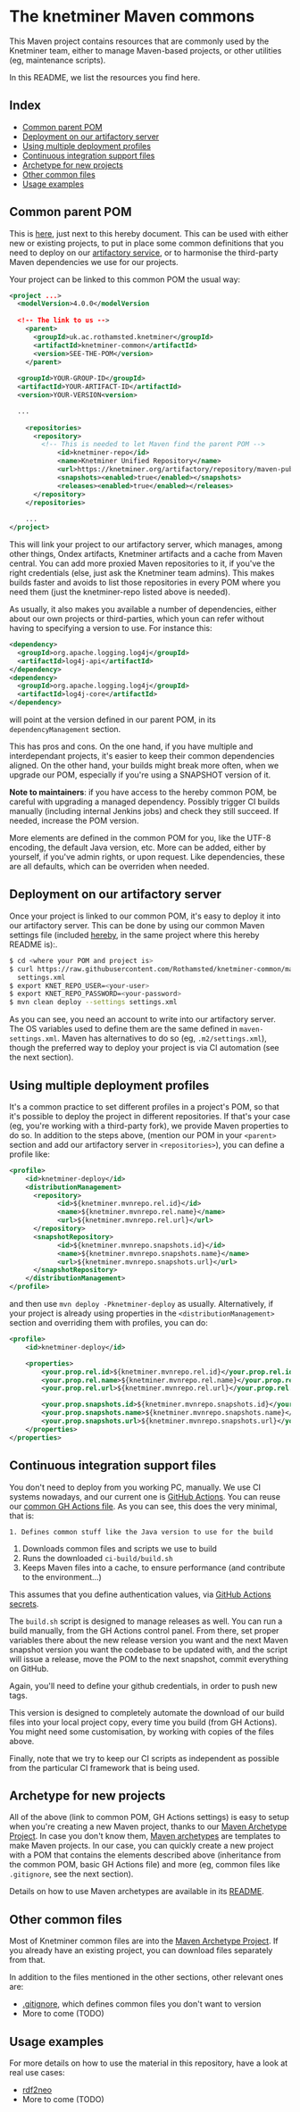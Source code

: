 # The knetminer Maven commons

This Maven project contains resources that are commonly used by the Knetminer team, either to 
manage Maven-based projects, or other utilities (eg, maintenance scripts).

In this README, we list the resources you find here.


## Index

  * [Common parent POM](#common-parent-pom)
  * [Deployment on our artifactory server](#deployment-on-our-artifactory-server)
  * [Using multiple deployment profiles](#using-multiple-deployment-profiles)
  * [Continuous integration support files](#continuous-integration-support-files)
  * [Archetype for new projects](#archetype-for-new-projects)
  * [Other common files](#other-common-files)
  * [Usage examples](#usage-examples)

    
## Common parent POM

This is [here](pom.xml), just next to this hereby document. This can be used with either new or existing projects,
to put in place some common definitions that you need to deploy on our [artifactory service][10], or to harmonise the
third-party Maven dependencies we use for our projects.

[10]: https://knetminer.org/artifactory/


Your project can be linked to this common POM the usual way:


```xml
<project ...>
  <modelVersion>4.0.0</modelVersion
  
  <!-- The link to us -->
	<parent>
	  <groupId>uk.ac.rothamsted.knetminer</groupId>
	  <artifactId>knetminer-common</artifactId>
	  <version>SEE-THE-POM</version>
	</parent>  
  
  <groupId>YOUR-GROUP-ID</groupId>
  <artifactId>YOUR-ARTIFACT-ID</artifactId>
  <version>YOUR-VERSION<version>

  ...
  
	<repositories>
	  <repository>
	  	<!-- This is needed to let Maven find the parent POM -->
			<id>knetminer-repo</id>
			<name>Knetminer Unified Repository</name>
			<url>https://knetminer.org/artifactory/repository/maven-public</url>
			<snapshots><enabled>true</enabled></snapshots>
			<releases><enabled>true</enabled></releases>
	  </repository>
	</repositories>	
	
	...
</project>
```

This will link your project to our artifactory server, which manages, among other things, Ondex artifacts, Knetminer
artifacts and a cache from Maven central. You can add more proxied Maven repositories to it, if you've the right 
credentials (else, just ask the Knetminer team admins). This makes builds faster and avoids to list those repositories 
in every POM where you need them (just the knetminer-repo listed above is needed).

As usually, it also makes you available a number of dependencies, either about our own projects or third-parties, which
youn can refer without having to specifying a version to use. For instance this:

```xml
<dependency>
  <groupId>org.apache.logging.log4j</groupId>
  <artifactId>log4j-api</artifactId>
</dependency>
<dependency>
  <groupId>org.apache.logging.log4j</groupId>
  <artifactId>log4j-core</artifactId>
</dependency>
```  

will point at the version defined in our parent POM, in its `dependencyManagement` section.  

This has pros and cons. On the one hand, if you have multiple and interdependant projects, it's easier to keep  their 
common dependencies aligned. On the other hand, your builds might break more often, when we upgrade our POM, especially
if you're using a SNAPSHOT version of it.

**Note to maintainers**: if you have access to the hereby common POM, be careful with upgrading a managed dependency.
Possibly trigger CI builds manually (including internal Jenkins jobs) and check they still succeed. If needed, 
increase the POM version.

More elements are defined in the common POM for you, like the UTF-8 encoding, the default Java version, etc. 
More can be added, either by yourself, if you've admin rights, or upon request. Like dependencies, these are all defaults,
which can be overriden when needed.


## Deployment on our artifactory server

Once your project is linked to our common POM, it's easy to deploy it into our artifactory server.
This can be done by using our common Maven settings file (included [hereby][20], in the same project 
where this hereby README is):.

```bash
$ cd <where your POM and project is>
$ curl https://raw.githubusercontent.com/Rothamsted/knetminer-common/master/ci-build/maven-settings.xml \
  settings.xml
$ export KNET_REPO_USER=<your-user>
$ export KNET_REPO_PASSWORD=<your-password>
$ mvn clean deploy --settings settings.xml
```

As you can see, you need an account to write into our artifactory server. The OS variables used to define
them are the same defined in `maven-settings.xml`. Maven has alternatives to do so (eg, `.m2/settings.xml`), though the 
preferred way to deploy your project is via CI automation (see the next section).

[20]: ci-build/maven-settings.xml


## Using multiple deployment profiles

It's a common practice to set different profiles in a project's POM, so that it's possible to deploy the project in 
different repositories. If that's your case (eg, you're working with a third-party fork), we provide Maven properties 
to do so. In addition to the steps above, (mention our POM in your `<parent>` section and add our artifactory server 
in `<repositories>`), you can define a profile like:
  
```xml
<profile>
	<id>knetminer-deploy</id>
	<distributionManagement>
	  <repository>
			<id>${knetminer.mvnrepo.rel.id}</id>
			<name>${knetminer.mvnrepo.rel.name}</name>
			<url>${knetminer.mvnrepo.rel.url}</url>
	  </repository>
	  <snapshotRepository>
			<id>${knetminer.mvnrepo.snapshots.id}</id>
			<name>${knetminer.mvnrepo.snapshots.name}</name>
			<url>${knetminer.mvnrepo.snapshots.url}</url>
	  </snapshotRepository>
	</distributionManagement>
</profile>

```

and then use `mvn deploy -Pknetminer-deploy` as usually. Alternatively, if your project is already using properties
in the `<distributionManagement>` section and overriding them with profiles, you can do:

```xml
<profile>
	<id>knetminer-deploy</id>

	<properties>
		<your.prop.rel.id>${knetminer.mvnrepo.rel.id}</your.prop.rel.id>
		<your.prop.rel.name>${knetminer.mvnrepo.rel.name}</your.prop.rel.name>		
		<your.prop.rel.url>${knetminer.mvnrepo.rel.url}</your.prop.rel.url>

		<your.prop.snapshots.id>${knetminer.mvnrepo.snapshots.id}</your.prop.snapshots.id>
		<your.prop.snapshots.name>${knetminer.mvnrepo.snapshots.name}</your.prop.snapshots.name>		
		<your.prop.snapshots.url>${knetminer.mvnrepo.snapshots.url}</your.prop.snapshots.url>
	</properties>
</properties>
```


## Continuous integration support files
You don't need to deploy from you working PC, manually. We use CI systems nowadays, and
our current one is [GitHub Actions][30]. You can reuse our [common GH Actions file][50]. As you can see, this
does the very minimal, that is: 

	1. Defines common stuff like the Java version to use for the build
  1. Downloads common files and scripts we use to build
  1. Runs the downloaded `ci-build/build.sh`
  1. Keeps Maven files into a cache, to ensure performance (and contribute to the environment...)

This assumes that you define authentication values, via [GitHub Actions secrets][60].

The `build.sh` script is designed to manage releases as well. You can run a build manually, from the GH Actions 
control panel. From there, set proper variables there about the new release version you want and the next Maven 
snapshot version you want the codebase to be updated with, and the script will issue a release, move the POM to 
the next snapshot, commit everything on GitHub.      

Again, you'll need to define your github credentials, in order to push new tags.

This version is designed to completely automate the download of our build files into your local
project copy, every time you build (from GH Actions). You might need some customisation, by working
with copies of the files above.  

Finally, note that we try to keep our CI scripts as independent as possible from the particular CI framework that
is being used.
 
[30]: https://docs.github.com/en/free-pro-team@latest/actions/quickstart
[50]: knetminer-archetype/src/main/resources/archetype-resources/.github/workflows/deploy.yml
[60]: https://docs.github.com/en/free-pro-team@latest/actions/reference/encrypted-secrets


## Archetype for new projects

All of the above (link to common POM, GH Actions settings) is easy to setup when you're creating a new Maven project, 
thanks to our [Maven Archetype Project](knetminer-archetype). In case you don't know them, [Maven archetypes][70] are 
templates to make Maven projects. In our case, you can quickly create a new project with a POM that contains the 
elements described above (inheritance from the common POM, basic GH Actions file) and more (eg, common files 
like `.gitignore`, see the next section).  

Details on how to use Maven archetypes are available in its [README][80].

[70]: https://maven.apache.org/archetype/maven-archetype-plugin/index.html
[80]: knetminer-archetype/README.md

## Other common files

Most of Knetminer common files are into the [Maven Archetype Project](knetminer-archetype). If you already have an 
existing project, you can download files separately from that.  

In addition to the files mentioned in the other sections, other relevant ones are:  

  * [.gitignore](knetminer-archetype/.gitignore), which defines common files you don't want to version
  * More to come (TODO)


## Usage examples

For more details on how to use the material in this repository, have a look at real use cases:

  * [rdf2neo](https://github.com/Rothamsted/rdf2neo)
  * More to come (TODO)
